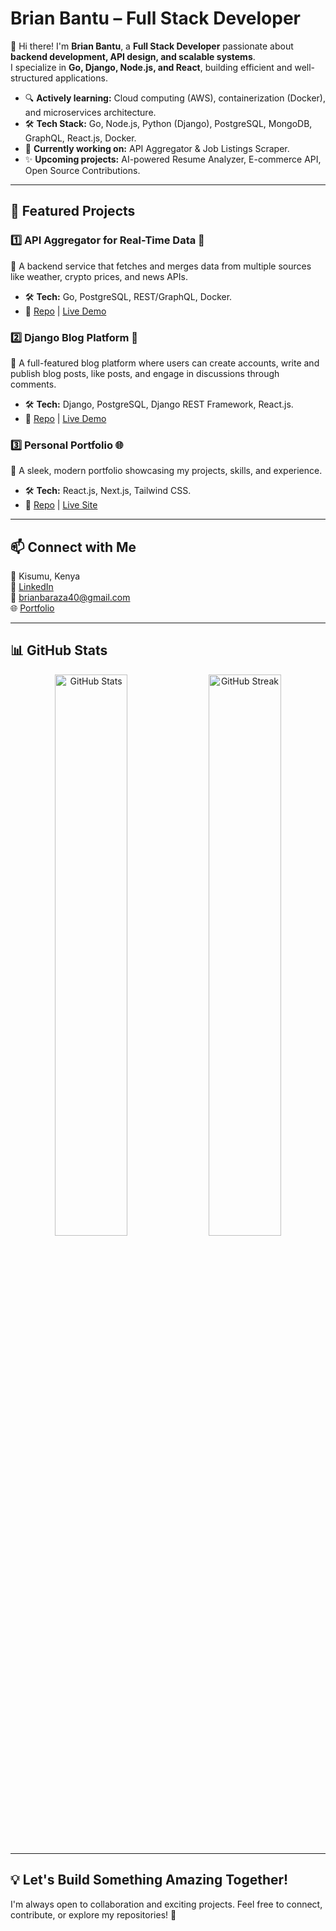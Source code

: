 #  Brian Bantu – Full Stack Developer  

👋 Hi there! I'm **Brian Bantu**, a **Full Stack Developer** passionate about **backend development, API design, and scalable systems**.  
I specialize in **Go, Django, Node.js, and React**, building efficient and well-structured applications.  

- 🔍 **Actively learning:** Cloud computing (AWS), containerization (Docker), and microservices architecture.  
- 🛠️ **Tech Stack:** Go, Node.js, Python (Django), PostgreSQL, MongoDB, GraphQL, React.js, Docker.  
- 🎯 **Currently working on:** API Aggregator & Job Listings Scraper.  
- ✨ **Upcoming projects:** AI-powered Resume Analyzer, E-commerce API, Open Source Contributions.  

---

## 📌 Featured Projects  

### 1️⃣ API Aggregator for Real-Time Data 📡  
📌 A backend service that fetches and merges data from multiple sources like weather, crypto prices, and news APIs.  
- 🛠 **Tech:** Go, PostgreSQL, REST/GraphQL, Docker.  
- 🔗 [Repo](https://github.com/Bantu-art/api-aggregator.git) | [Live Demo](#)  

### 2️⃣ Django Blog Platform 📝  
📌 A full-featured blog platform where users can create accounts, write and publish blog posts, like posts, and engage in discussions through comments.  
- 🛠 **Tech:** Django, PostgreSQL, Django REST Framework, React.js.  
- 🔗 [Repo](https://github.com/Bantu-art/django-blog) | [Live Demo](#)  

### 3️⃣ Personal Portfolio 🌐  
📌 A sleek, modern portfolio showcasing my projects, skills, and experience.  
- 🛠 **Tech:** React.js, Next.js, Tailwind CSS.  
- 🔗 [Repo](https://github.com/yourusername/portfolio) | [Live Site](#)  

---

## 📫 Connect with Me  

📍 Kisumu, Kenya  
💼 [LinkedIn](https://www.linkedin.com/in/brian-bantu-73b8a2263/)  
📧 brianbaraza40@gmail.com  
🌐 [Portfolio](https://portfolio-shxl.onrender.com/)  

---

## 📊 GitHub Stats  

<p align="center">
  <img src="https://github-readme-stats.vercel.app/api?username=Bantu-art&show_icons=true&theme=radical" width="48%" alt="GitHub Stats">
  <img src="https://github-readme-streak-stats.herokuapp.com/?user=Bantu-art&theme=radical" width="48%" alt="GitHub Streak">
</p>  

---

## 💡 Let's Build Something Amazing Together!  

I'm always open to collaboration and exciting projects. Feel free to connect, contribute, or explore my repositories! 🚀  
